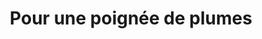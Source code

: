 ---
title: Pour une poignée de plumes
parent: Originales
layout: default
grand_parent: Aventures
redirect_to: https://lecrapal.itch.io/une-poignee-de-plumes
---